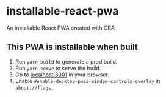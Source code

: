 # installable-react-pwa
An installable React PWA created with CRA

## This PWA is installable when built
<ol>
  <li>Run <code>yarn build</code> to generate a prod build.</li>
  <li>Run <code>yarn serve</code> to serve the build.</li>
  <li>Go to <a href="localhost:3001">localhost:3001</a> in your browser.</li>
  <li>Enable <code>#enable-desktop-pwas-window-controls-overlay</code> in <code>about://flags</code>.</li>
</ol>
